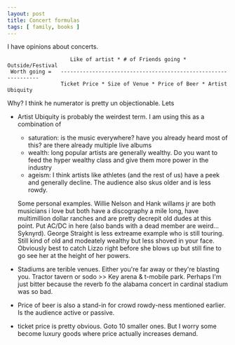```yaml
---
layout: post
title: Concert formulas
tags: [ family, books ]
---
```


I have opinions about concerts.

```
                    Like of artist * # of Friends going * Outside/Festival 
 Worth going =   ---------------------------------------------------------------
                 Ticket Price * Size of Venue * Price of Beer * Artist Ubiquity
```

Why? I think he numerator is pretty un objectionable. Lets
* Artist Ubiquity is probably the weirdest term. I am using this as a combination of 
    * saturation: is the music everywhere? have you already heard most of this? are there already multiple live albums
    * wealth: long popular artists are generally wealthy. Do you want to feed the hyper wealthy class and give them more power in the industry
    * ageism: I think artists like athletes (and the rest of us) have a peek and generally decline. The audience also skus older and is less rowdy. 
  
  Some personal examples. Willie Nelson and Hank willams jr are both musicians i love but both have a discography a mile long, have multimillion dollar ranches and are pretty decrepit old dudes at this point.  Put AC/DC in here (also bands with a dead member are weird... Syknyrd). George Straight is less extreame example who is still touring. Still kind of old and modeately wealthy but less shoved in your face. Obviously best to catch Lizzo right before she blows up but still fine to go see her at the height of her powers. 
* Stadiums are terible venues. Either you're far away or they're blasting you. Tractor tavern or sodo >> Key arena & t-mobile park. Perhaps I'm just bitter because the reverb fo the alabama concert in cardinal stadium was so bad. 
* Price of beer is also a stand-in for crowd rowdy-ness mentioned earlier. Is the audience active or passive.
* ticket price is pretty obvious. Goto 10 smaller ones. But I worry some become luxury goods where price actually increases demand. 
